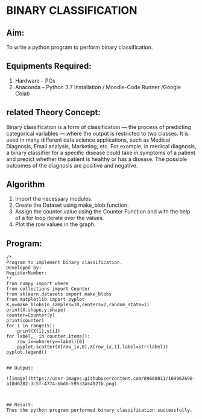 # BINARY CLASSIFICATION
## Aim:
To write a python program to perform binary classification.

## Equipments Required:
1. Hardware – PCs
2. Anaconda – Python 3.7 Installation / Moodle-Code Runner /Google Colab

## related Theory Concept:
Binary classification is a form of classification — the process of predicting categorical variables — where the output is restricted to two classes. It is used in many different data science applications, such as Medical Diagnosis, Email analysis, Marketing, etc. For example, in medical diagnosis, a binary classifier for a specific disease could take in symptoms of a patient and predict whether the patient is healthy or has a disease. The possible outcomes of the diagnosis are positive and negative.

## Algorithm
1.	Import the necessary modules.
2.	Create the Dataset using make_blob function.
3.	Assign the counter value using the Counter Function and with the help of a for loop iterate over the values.
4.	Plot the row values in the graph.


## Program:
```
/*
Program to implement binary classification.
Developed by:
RegisterNumber:  
*/
from numpy import where
from collections import Counter
from sklearn.datasets import make_blobs
from matplotlib import pyplot
X,y=make_blobs(n_samples=10,centers=2,random_state=1)
print(X.shape,y.shape)
counter=Counter(y)
print(counter)
for i in range(5):
    print(X[i],y[i])
for label,_ in counter.items():
    row_ix=where(y==label)[0]
    pyplot.scatter(X[row_ix,0],X[row_ix,1],label=str(label))
pyplot.legend()


## Output:

![image](https://user-images.githubusercontent.com/89680011/169962698-a18d6282-3c5f-4774-bbdb-59533a54927b.png)



## Result:
Thus the python program performed binary classification successfully.
